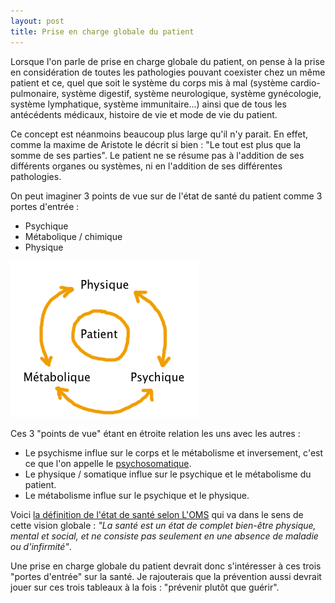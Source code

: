 ```yaml
---
layout: post
title: Prise en charge globale du patient
---
```


Lorsque l'on parle de prise en charge globale du patient, on pense à la prise en considération de toutes les pathologies
pouvant coexister chez un même patient et ce, quel que soit le système du corps mis à mal
(système cardio-pulmonaire, système digestif, système neurologique, système gynécologie, système lymphatique, système immunitaire...)
ainsi que de tous les antécédents médicaux, histoire de vie et mode de vie du patient.

Ce concept est néanmoins beaucoup plus large qu'il n'y parait.
En effet, comme la maxime de Aristote le décrit si bien : "Le tout est plus que la somme de ses parties".
Le patient ne se résume pas à l'addition de ses différents organes ou systèmes, ni en l'addition de ses différentes pathologies.

On peut imaginer 3 points de vue sur de l'état de santé du patient comme 3 portes d'entrée :

- Psychique
- Métabolique / chimique
- Physique

![Patient](/assets/2014-01-27/Patient.png)

Ces 3 "points de vue" étant en étroite relation les uns avec les autres :

- Le psychisme influe sur le corps et le métabolisme et inversement, c'est ce que l'on appelle le [psychosomatique](https://fr.wikipedia.org/wiki/Psychosomatique).
- Le physique / somatique influe sur le psychique et le métabolisme du patient.
- Le métabolisme influe sur le psychique et le physique.

Voici [la définition de l'état de santé selon L'OMS](http://www.who.int/suggestions/faq/fr/) qui va dans le sens de cette vision globale :
_"La santé est un état de complet bien-être physique, mental et social, et ne consiste pas seulement en une absence de maladie ou d'infirmité"_.

Une prise en charge globale du patient devrait donc s'intéresser à ces trois "portes d'entrée" sur la santé.
Je rajouterais que la prévention aussi devrait jouer sur ces trois tableaux à la fois : "prévenir plutôt que guérir".
